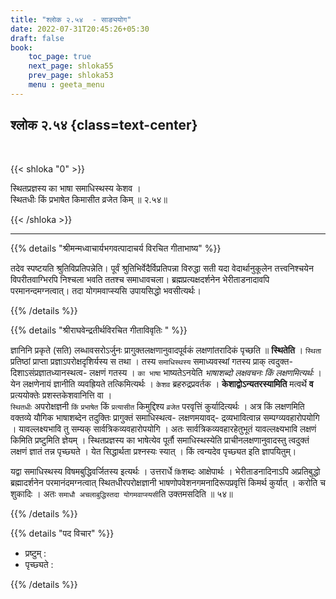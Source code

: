 ```yaml
---
title: "श्लोक २.५४  - साङ्ययोग"
date: 2022-07-31T20:45:26+05:30
draft: false
book:
    toc_page: true
    next_page: shloka55
    prev_page: shloka53
    menu : geeta_menu
---
```




## श्लोक २.५४ {class=text-center}

<br/>

{{< shloka  "0"  >}}

स्थितप्रज्ञस्य का भाषा समाधिस्थस्य केशव ।  
स्थितधीः किं प्रभाषेत किमासीत व्रजेत किम् ॥ २.५४॥

{{< /shloka >}}

---


{{% details "श्रीमन्मध्वाचार्यभगवत्पादाचर्य विरचित  गीताभाष्य" %}}

तदेव स्पष्टयति श्रुतिविप्रतिपन्नेति। पूर्वं श्रुतिभिर्वेदैर्विप्रतिपन्ना विरुद्धा सती यदा वेदार्थानुकूलेन तत्त्वनिश्चयेन विपरीतवाग्भिरपि निश्चला भवति ततश्च समाधावचला। ब्रह्मप्रत्यक्षदर्शनेन भेरीताडनादावपि परमानन्दमग्नत्वात्। तदा योगमवाप्स्यसि उपायसिद्धो भवसीत्यर्थः।

{{% /details %}}



{{% details "श्रीराघवेन्द्रतीर्थविरचित गीताविवृतिः " %}}

ज्ञानिनि प्रकृते (सति) लब्धावसरोऽर्जुनः प्रागुक्तलक्षणानुवादपूर्वकं
लक्षणांतरादिकं पृच्छति ॥ **स्थितेति** । `स्थिता` प्रतिष्ठां प्राप्ता
प्रज्ञाऽपरोक्षदृशिर्यस्य स तथा । तस्य `समाधिस्थस्य` समाध्यवस्थां गतस्य 
प्राक् ‌त्वदुक्त- दिशाऽसंप्रज्ञातध्यानस्थत्व- लक्षणं गतस्य । `का भाषा` भाष्यतेऽनयेति
*भाषाशब्दो लक्षवचनः किं लक्षणमित्यर्थः* । येन लक्षणेनायं ज्ञानीति व्यवह्रियते
तत्किमित्यर्थः । `केशव` ब्रहरुद्रप्रवर्तक । **केशाद्वोऽन्यतरस्यामिति** मत्वर्थे **व** प्रत्ययोक्तेः प्रशस्तकेशवानित्ति वा ।  
`स्थितधीः` अपरोक्षज्ञनी `किं`  `प्रभाषेत`
किं `प्रत्यासीत` किमुद्दिश्य `व्रजेत` परवृत्तिं कुर्यादित्यर्थः । अत्र किं 
लक्षणमिति वक्तव्ये  यौगिक भाषाशब्देन तदुक्तिः  प्रागुक्तं
समाधिस्थत्व- लक्षणमयावद्- द्रव्यभावित्वान्न सम्पग्व्यवहारोपयोगि ।
यावल्लक्ष्यभावि तु सम्यक् सार्वत्रिकव्यवहारोपयोगि । अतः
सार्वत्रिकव्यवहारहेतुभूतं यावल्लक्ष्यभावि लक्षणं किमिति प्रष्टुमिति ज्ञेयम्‌ । 
स्थितप्रज्ञस्य का भाषेत्येव पूर्तौ समाधिस्थस्येति प्राचीनलक्षणानुवादस्तु त्वदुक्तं
लक्षणं ज्ञातं तन्न पृच्छ्यते । येत सिद्धार्थता प्रश्नस्यः स्यात्‌ । किं त्वन्यदेव
पृच्छ्यत इति ज्ञापयितुम्‌।   

यद्वा समाधिस्थस्य विषमबुद्धिवर्जितस्य इत्यर्थः ।
उत्तरार्धे `किं`शब्दः आक्षेपार्थः । भेरीताडनादिनाऽपि अप्रतिबुद्धो 
ब्रह्मादर्शनेन  परमानंदमग्नत्वात्‌ स्थितधीरपरोक्षज्ञानी भाषणोपवेशनगमनादिरूपप्रवृत्तिं
किमर्थ कुर्यात्‌ ।  करोति च शुकादिः ।  अतः 
`समाधौ अचलाबुद्धिस्तदा योगमवाप्स्यसी`ति उक्तमसदिति ॥ ५४॥

{{% /details %}}



{{% details "पद विचार" %}}

- प्रष्टुम् :
- पृच्छ्यते :

{{% /details %}}
